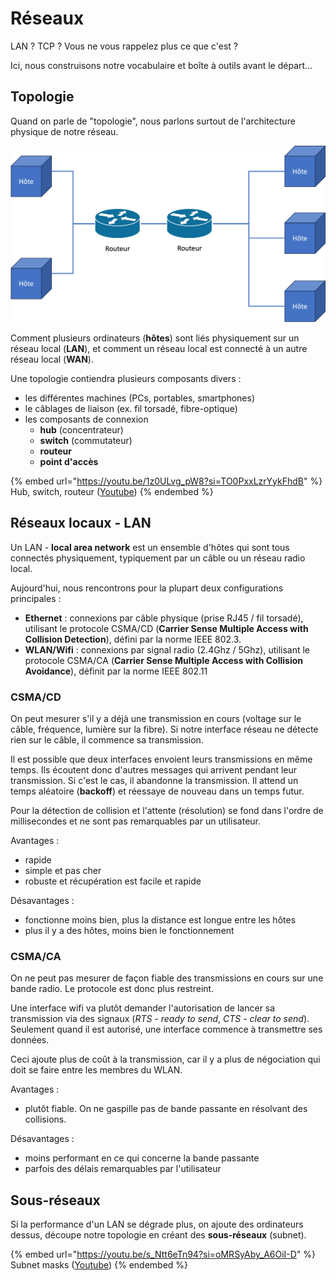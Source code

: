 # Réseaux

LAN ? TCP ? Vous ne vous rappelez plus ce que c'est ?

Ici, nous construisons notre vocabulaire et boîte à outils avant le départ...

## Topologie

Quand on parle de "topologie", nous parlons surtout de l'architecture physique de notre réseau.

![](../graphics/topology.png)

Comment plusieurs ordinateurs (**hôtes**) sont liés physiquement sur un réseau local (**LAN**), et comment un réseau local est connecté à un autre réseau local (**WAN**).

Une topologie contiendra plusieurs composants divers : 

- les différentes machines (PCs, portables, smartphones)
- le câblages de liaison (ex. fil torsadé, fibre-optique)
- les composants de connexion
  - **hub** (concentrateur)
  - **switch** (commutateur)
  - **routeur**
  - **point d'accès**

{% embed url="https://youtu.be/1z0ULvg_pW8?si=TO0PxxLzrYykFhdB" %}
Hub, switch, routeur ([Youtube](https://youtu.be/1z0ULvg_pW8?si=TO0PxxLzrYykFhdB))
{% endembed %}


## Réseaux locaux - LAN

Un LAN - **local area network** est un ensemble d'hôtes qui sont tous connectés physiquement, typiquement par un câble ou un réseau radio local. 

Aujourd'hui, nous rencontrons pour la plupart deux configurations principales :

- **Ethernet** : connexions par câble physique (prise RJ45 / fil torsadé), utilisant le protocole CSMA/CD (**Carrier Sense Multiple Access with Collision Detection**), défini par la norme IEEE 802.3.
- **WLAN/Wifi** : connexions par signal radio (2.4Ghz / 5Ghz), utilisant le protocole CSMA/CA (**Carrier Sense Multiple Access with Collision Avoidance**), définit par la norme IEEE 802.11


### CSMA/CD

On peut mesurer s'il y a déjà une transmission en cours (voltage sur le câble, fréquence, lumière sur la fibre). Si notre interface réseau ne détecte rien sur le câble, il commence sa transmission.

Il est possible que deux interfaces envoient leurs transmissions en même temps. Ils écoutent donc d'autres messages qui arrivent pendant leur transmission. Si c'est le cas, il abandonne la transmission. Il attend un temps aléatoire (**backoff**) et réessaye de nouveau dans un temps futur.

Pour la détection de collision et l'attente (résolution) se fond dans l'ordre de millisecondes et ne sont pas remarquables par un utilisateur.

Avantages :

- rapide
- simple et pas cher
- robuste et récupération est facile et rapide

Désavantages :

- fonctionne moins bien, plus la distance est longue entre les hôtes
- plus il y a des hôtes, moins bien le fonctionnement

### CSMA/CA

On ne peut pas mesurer de façon fiable des transmissions en cours sur une bande radio. Le protocole est donc plus restreint.

Une interface wifi va plutôt demander l'autorisation de lancer sa transmission via des signaux (*RTS - ready to send*, *CTS - clear to send*). Seulement quand il est autorisé, une interface commence à transmettre ses données.

Ceci ajoute plus de coût à la transmission, car il y a plus de négociation qui doit se faire entre les membres du WLAN.

Avantages :

- plutôt fiable. On ne gaspille pas de bande passante en résolvant des collisions.

Désavantages :

- moins performant en ce qui concerne la bande passante
- parfois des délais remarquables par l'utilisateur

## Sous-réseaux

Si la performance d'un LAN se dégrade plus, on ajoute des ordinateurs dessus, découpe notre topologie en créant des **sous-réseaux** (subnet).

{% embed url="https://youtu.be/s_Ntt6eTn94?si=oMRSyAby_A6OiI-D" %}
Subnet masks ([Youtube](https://youtu.be/s_Ntt6eTn94?si=oMRSyAby_A6OiI-D))
{% endembed %}

